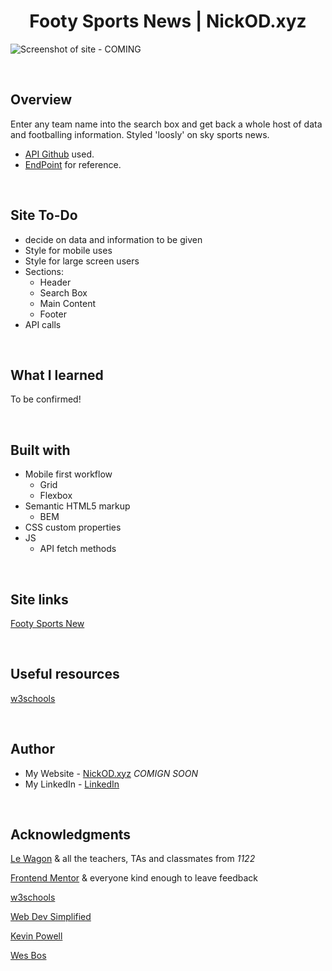 <h1 align="center">Footy Sports News | NickOD.xyz</h1>

![Screenshot of site - COMING]()

<br>

## Overview

Enter any team name into the search box and get back a whole host of data and footballing information. Styled 'loosly' on sky sports news.

-   [API Github](https://github.com/lukePeavey/quotable) used.
-   [EndPoint](https://api.quotable.io/random) for reference.

<br>

## Site To-Do

-   decide on data and information to be given
-   Style for mobile uses
-   Style for large screen users
-   Sections:
    -   Header
    -   Search Box
    -   Main Content
    -   Footer
-   API calls

<br>

## What I learned

To be confirmed!

<br>

## Built with

-   Mobile first workflow
    -   Grid
    -   Flexbox
-   Semantic HTML5 markup
    -   BEM
-   CSS custom properties
-   JS
    -   API fetch methods

<br>

## Site links

[Footy Sports New](https://www.NickOD.xyz)

<br>

## Useful resources

[w3schools](https://www.w3schools.com/)

<br>

## Author

-   My Website - [NickOD.xyz](http://www.NickOD.xyz) <em>COMIGN SOON</em>
-   My LinkedIn - [LinkedIn](https://www.linkedin.com/in/nick-odonoghue/)

<br>

## Acknowledgments

[Le Wagon](https://www.lewagon.com/) & all the teachers, TAs and classmates from <em>1122</em>

[Frontend Mentor](https://www.frontendmentor.io/) & everyone kind enough to leave feedback

[w3schools](https://www.w3schools.com/)

[Web Dev Simplified](https://www.youtube.com/WebDevSimplified)

[Kevin Powell](https://www.youtube.com/kepowob)

[Wes Bos](https://wesbos.com/)
